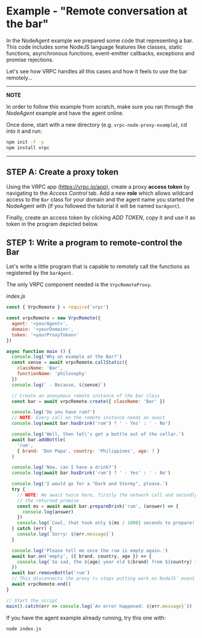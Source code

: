 # Example - "Remote conversation at the bar"

In the NodeAgent example we prepared some code that representing a bar. This
code includes some NodeJS language features like classes, static functions,
asynchronous functions, event-emitter callbacks, exceptions and promise
rejections.

Let's see how VRPC handles all this cases and how it feels to use the bar
remotely...

---
**NOTE**

In order to follow this example from scratch, make sure you ran through the
*NodeAgent* example and have the agent online.

Once done, start with a new
directory (e.g. `vrpc-node-proxy-example`), cd into it and run:

```bash
npm init -f -y
npm install vrpc
```

---

## STEP A: Create a proxy token

Using the VRPC app (https://vrpc.io/app), create a proxy **access token** by
navigating to the *Access Control* tab. Add a new **role** which allows wildcard
access to the `Bar` class for your domain and the agent name you started the
NodeAgent with (if you followed the tutorial it will be named `barAgent`).

Finally, create an access token by clicking *ADD TOKEN*, copy it and use
it as token in the program depicted below.


## STEP 1: Write a program to remote-control the Bar

Let's write a little program that is capable to remotely call the functions
as registered by the `barAgent`.

The only VRPC component needed is the `VrpcRemoteProxy`.

*index.js*

```javascript
const { VrpcRemote } = require('vrpc')

const vrpcRemote = new VrpcRemote({
  agent: '<yourAgent>',
  domain: '<yourDomain>',
  token: '<yourProxyToken>'
})

async function main () {
  console.log('Why an example at the Bar?')
  const sense = await vrpcRemote.callStatic({
    className: 'Bar',
    functionName: 'philosophy'
  })
  console.log(` - Because, ${sense}`)

  // Create an anonymous remote instance of the bar class
  const bar = await vrpcRemote.create({ className: 'Bar' })

  console.log('Do you have rum?')
  // NOTE: Every call on the remote instance needs an await
  console.log(await bar.hasDrink('rum') ? ' - Yes' : ' - No')

  console.log('Well, then let\'s get a bottle out of the cellar.')
  await bar.addBottle(
    'rum',
    { brand: 'Don Papa', country: 'Philippines', age: 7 }
  )

  console.log('Now, can I have a drink?')
  console.log(await bar.hasDrink('rum') ? ' - Yes' : ' - No')

  console.log('I would go for a "Dark and Stormy", please.')
  try {
    // NOTE: We await twice here, firstly the network call and secondly
    // the returned promise
    const ms = await await bar.prepareDrink('rum', (answer) => {
      console.log(answer)
    })
    console.log(`Cool, that took only ${ms / 1000} seconds to prepare!`)
  } catch (err) {
    console.log(`Sorry: ${err.message}`)
  }

  console.log('Please tell me once the rum is empty again.')
  await bar.on('empty', ({ brand, country, age }) => {
    console.log(`So sad, the ${age} year old ${brand} from ${country} is empty.`)
  })
  await bar.removeBottle('rum')
  // This disconnects the proxy (= stops putting work on NodeJS' event loop)
  await vrpcRemote.end()
}

// Start the script
main().catch(err => console.log(`An error happened: ${err.message}`))
```

If you have the agent example already running, try this one with:

```bash
node index.js
```
